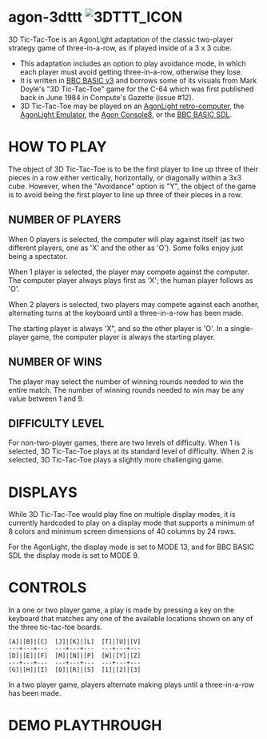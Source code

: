 # agon-3dttt ![3DTTT_ICON](https://github.com/user-attachments/assets/46eb2c7b-be29-4eaf-930d-df9d39de7446)


3D Tic-Tac-Toe is an AgonLight adaptation of the classic two-player strategy game of three-in-a-row, as if played inside of a 3 x 3 cube.

* This adaptation includes an option to play avoidance mode, in which each player must avoid getting three-in-a-row, otherwise they lose.
* It is written in [BBC BASIC v3](https://en.wikipedia.org/wiki/BBC_BASIC) and borrows some of its visuals from Mark Doyle's "3D Tic-Tac-Toe" game for the C-64 which was first published back in June 1984 in Compute's Gazette (issue #12).
* 3D Tic-Tac-Toe may be played on an [AgonLight retro-computer](https://www.olimex.com/Products/Retro-Computers/AgonLight2/open-source-hardware), the [AgonLight Emulator](https://github.com/tomm/fab-agon-emulator/releases), the [Agon Console8](https://heber.co.uk/agon-console8/), or the [BBC BASIC SDL](http://www.bbcbasic.co.uk/bbcsdl/).

# HOW TO PLAY

The object of 3D Tic-Tac-Toe is to be the first player to line up three of their pieces in a row either vertically, horizontally, or diagonally within a 3x3 cube.  However, when the "Avoidance" option is "Y", the object of the game is to avoid being the first player to line up three of their pieces in a row.

## NUMBER OF PLAYERS
When 0 players is selected, the computer will play against itself (as two different players, one as 'X' and the other as 'O'). Some folks enjoy just being a spectator.

When 1 player is selected, the player may compete against the computer. The computer player always plays first as 'X'; the human player follows as 'O'.

When 2 players is selected, two players may compete against each another, alternating turns at the keyboard until a three-in-a-row has been made.

The starting player is always 'X", and so the other player is 'O'.  In a single-player game, the computer player is always the starting player.

## NUMBER OF WINS

The player may select the number of winning rounds needed to win the entire match.  The number of winning rounds needed to win may be any value between 1 and 9.

##  DIFFICULTY LEVEL

For non-two-player games, there are two levels of difficulty.
When 1 is selected, 3D Tic-Tac-Toe plays at its standard level of difficulty.
When 2 is selected, 3D Tic-Tac-Toe plays a slightly more challenging game.

# DISPLAYS
While 3D Tic-Tac-Toe would play fine on multiple display modes, it is currently hardcoded to play on a display mode that supports a minimum of 8 colors and minimum screen dimensions of 40 columns by 24 rows.

For the AgonLight, the display mode is set to MODE 13, and for BBC BASIC SDL the display mode is set to MODE 9.

# CONTROLS
In a one or two player game, a play is made by pressing a key on the keyboard that matches any one of the available locations shown on any of the three tic-tac-toe boards.

```
[A]|[B]|[C]  [J]|[K]|[L]  [T]|[U]|[V]
---+---+---  ---+---+---  ---+---+---
[D]|[E]|[F]  [M]|[N]|[P]  [W]|[Y]|[Z]
---+---+---  ---+---+---  ---+---+---
[G]|[H]|[I]  [Q]|[R]|[S]  [1]|[2]|[3] 
```

In a two player game, players alternate making plays until a three-in-a-row has been made.


# DEMO PLAYTHROUGH
